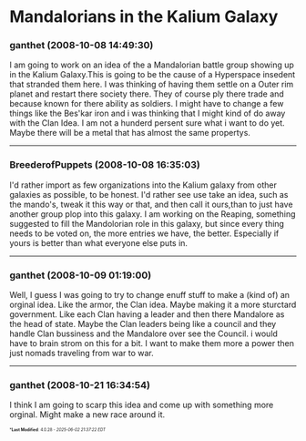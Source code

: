 # Mandalorians in the Kalium Galaxy

### **ganthet** (2008-10-08 14:49:30)

I am going to work on an idea of the a Mandalorian battle group showing up in the Kalium Galaxy.This is going to be the cause of a Hyperspace insedent that stranded them here. I was thinking of having them settle on a Outer rim planet and restart there society there. They of course ply there trade and because known for there ability as soldiers. I might have to change a few things like the Bes'kar iron and i was thinking that I might kind of do away with the Clan Idea. I am not a hunderd persent sure what i want to do yet. Maybe there will be a metal that has almost the same propertys.

---

### **BreederofPuppets** (2008-10-08 16:35:03)

I'd rather import as few organizations into the Kalium galaxy from other galaxies as possible, to be honest. I'd rather see use take an idea, such as the mando's, tweak it this way or that, and then call it ours,than to just have another group plop into this galaxy.
I am working on the Reaping, something suggested to fill the Mandolorian role in this galaxy, but since every thing needs to be voted on, the more entries we have, the better. Especially if yours is better than what everyone else puts in.

---

### **ganthet** (2008-10-09 01:19:00)

Well, I guess I was going to try to change enuff stuff to make a (kind of) an orginal idea. Like the armor, the Clan idea. Maybe making it a more sturctard government. Like each Clan having a leader and then there Mandalore as the head of state. Maybe the Clan leaders being like a council and they handle Clan bussiness and the Mandalore over see the Council. i would have to brain strom on this for a bit. I want to make them more a power then just nomads traveling from war to war.

---

### **ganthet** (2008-10-21 16:34:54)

I think I am going to scarp this idea and come up with something more orginal. Might make a new race around it.



<span style="font-size: 0.5em;">***Last Modified**: 4.0.28 - *2025-06-02 21:37:22 EDT*</span>